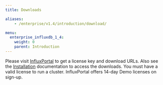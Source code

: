 ```yaml
---
title: Downloads

aliases:
    - /enterprise/v1.4/introduction/download/

menu:
  enterprise_influxdb_1_4:
    weight: 0
    parent: Introduction
---
```


Please visit [InfluxPortal](https://portal.influxdata.com/) to get a license key and download URLs.
Also see the [Installation](/enterprise_influxdb/v1.4/introduction/meta_node_installation/) documentation to access the downloads.
You must have a valid license to run a cluster.
InfluxPortal offers 14-day Demo licenses on sign-up.
